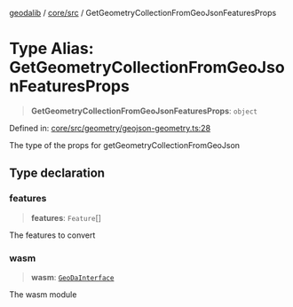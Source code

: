 [geodalib](../../../modules.md) / [core/src](../index.md) / GetGeometryCollectionFromGeoJsonFeaturesProps

# Type Alias: GetGeometryCollectionFromGeoJsonFeaturesProps

> **GetGeometryCollectionFromGeoJsonFeaturesProps**: `object`

Defined in: [core/src/geometry/geojson-geometry.ts:28](https://github.com/GeoDaCenter/geoda-lib/blob/5c8fba7800a0ff8c8ed4b8b260cc40d1229fb38a/js/packages/core/src/geometry/geojson-geometry.ts#L28)

The type of the props for getGeometryCollectionFromGeoJson

## Type declaration

### features

> **features**: `Feature`[]

The features to convert

### wasm

> **wasm**: [`GeoDaInterface`](../interfaces/GeoDaInterface.md)

The wasm module
